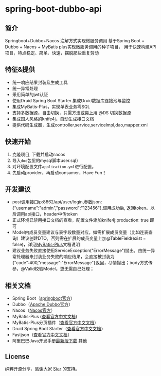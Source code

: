 # spring-boot-dubbo-api

## 简介
Springboot+Dubbo+Nacos 注解方式实现微服务调用 
基于Spring Boot + Dubbo + Nacos + MyBatis plus实现微服务调用的种子项目，
用于快速构建API项目，特点稳定、简单、快速，摆脱那些重复劳动

## 特征&提供
- 统一响应结果封装及生成工具
- 统一异常处理
- 采用简单的jwt认证
- 使用Druid Spring Boot Starter 集成Druid数据库连接池与监控
- 集成MyBatis-Plus，实现单表业务零SQL
- 支持多数据源，自由切换，只需方法或类上用 @DS 切换数据源
- 集成国人风格的knife4j，自动生成接口文档
- 提供代码生成器，生成controller,service,serviceImpl,dao,mapper.xml

## 快速开始
1. 克隆项目, 下载并启动nacos
2. 导入```doc```包里的mysql脚本user.sql）
3. 对环境配置文件```application.yml```进行配置，
4. 先启动provider，再启动consumer，Have Fun！

## 开发建议
- post调用接口ip:8862/api/user/login,参数json: {"username":"admin","password":"123456"},调用成功后, 返回token。以后调用api接口，header中传token
- 正式环境已禁用接口文档的查看，配置文件添加knife4j:production: true 即可
- Model内成员变量建议与表字段数量对应，如需扩展成员变量（比如连表查询）建议创建DTO，否则需在扩展的成员变量上加@TableField(exist = false)，详见[MyBatis-Plus](https://mp.baomidou.com/guide/)文档说明
- 建议业务失败直接使用ServiceException("ErrorMessage")抛出，由统一异常处理器来封装业务失败的响应结果，会直接被封装为{"code":400,"message":"ErrorMessage"}返回，尽情抛出；body方式传参，@Valid校验Model，更无需自己处理；

## 相关文档
- Spring Boot（[springboot官方](https://spring.io/projects/spring-boot/)）
- Dubbo（[Apache Dubbo官方](http://dubbo.apache.org/zh-cn/index.html)）
- Nacos（[Nacos官方](https://nacos.io/zh-cn/docs/quick-start.html)）
- MyBatis-Plus ([查看官方中文文档](https://mp.baomidou.com/guide/))
- MyBatis-Plus分页插件（[查看官方中文文档](https://mp.baomidou.com/guide/page.html)）
- Druid Spring Boot Starter（[查看官方中文文档](https://github.com/alibaba/druid/tree/master/druid-spring-boot-starter/)）
- Fastjson（[查看官方中文文档](https://github.com/Alibaba/fastjson/wiki/%E9%A6%96%E9%A1%B5)）
- 阿里巴巴Java开发手册[最新版下载](https://github.com/alibaba/p3c)
其他

## License
纯粹开源分享，感谢大家 [Star](https://github.com/aitangbao/springboot-api) 的支持。

